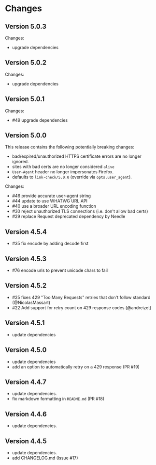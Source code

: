 # Changes

## Version 5.0.3

Changes:

* upgrade dependencies

## Version 5.0.2

Changes:

* upgrade dependencies

## Version 5.0.1

Changes:

* #49 upgrade dependencies

## Version 5.0.0

This release contains the following potentially breaking changes:

- bad/expired/unauthorized HTTPS certificate errors are no longer ignored.
 - sites with bad certs are no longer considered `alive`
- `User-Agent` header no longer impersonates Firefox.
 - defaults to `link-check/5.0.0` (override via `opts.user_agent`).

Changes:

* #46 provide accurate user-agent string
* #44 update to use WHATWG URL API
* #40 use a broader URL encoding function
* #30 reject unauthorized TLS connections (i.e. don't allow bad certs)
* #29 replace Request deprecated dependency by Needle

## Version 4.5.4

* #35 fix encode by adding decode first

## Version 4.5.3

* #76 encode urls to prevent unicode chars to fail

## Version 4.5.2

* #25 fixes 429 "Too Many Requests" retries that don't follow standard (@NicolasMassart)
* #22 Add support for retry count on 429 response codes (@andreizet)

## Version 4.5.1

* update dependencies

## Version 4.5.0

* update dependencies
* add an option to automatically retry on a 429 response (PR #19)

## Version 4.4.7

* update dependencies.
* fix markdown formatting in `README.md` (PR #18)

## Version 4.4.6

* update dependencies.

## Version 4.4.5

* update dependencies.
* add CHANGELOG.md (Issue #17)
